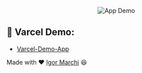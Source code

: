 <p align="center">
  <img alt="App Demo" src="mobile/src/assets/images/logo@3x.png">
</p>

## :rocket: Varcel Demo:
- [Varcel-Demo-App](https://go-barber-front-end.vercel.app/)


Made with ❤ [Igor Marchi](https://www.linkedin.com/in/igor-marchi/) :laughing:
